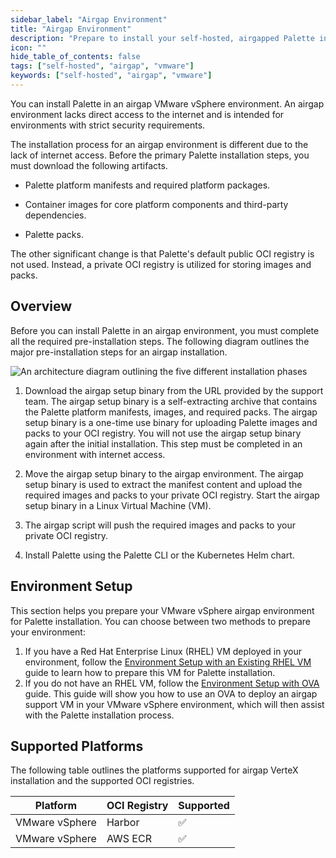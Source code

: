 ```yaml
---
sidebar_label: "Airgap Environment"
title: "Airgap Environment"
description: "Prepare to install your self-hosted, airgapped Palette instance in VMware vSphere."
icon: ""
hide_table_of_contents: false
tags: ["self-hosted", "airgap", "vmware"]
keywords: ["self-hosted", "airgap", "vmware"]
---
```


You can install Palette in an airgap VMware vSphere environment. An airgap environment lacks direct access to the
internet and is intended for environments with strict security requirements.

The installation process for an airgap environment is different due to the lack of internet access. Before the primary
Palette installation steps, you must download the following artifacts.

- Palette platform manifests and required platform packages.

- Container images for core platform components and third-party dependencies.

- Palette packs.

The other significant change is that Palette's default public OCI registry is not used. Instead, a private OCI registry
is utilized for storing images and packs.

## Overview

Before you can install Palette in an airgap environment, you must complete all the required pre-installation steps. The
following diagram outlines the major pre-installation steps for an airgap installation.

![An architecture diagram outlining the five different installation phases](/enterprise-version_air-gap-repo_overview-order-diagram.webp)

1. Download the airgap setup binary from the URL provided by the support team. The airgap setup binary is a
   self-extracting archive that contains the Palette platform manifests, images, and required packs. The airgap setup
   binary is a one-time use binary for uploading Palette images and packs to your OCI registry. You will not use the
   airgap setup binary again after the initial installation. This step must be completed in an environment with internet
   access.

2. Move the airgap setup binary to the airgap environment. The airgap setup binary is used to extract the manifest
   content and upload the required images and packs to your private OCI registry. Start the airgap setup binary in a
   Linux Virtual Machine (VM).

3. The airgap script will push the required images and packs to your private OCI registry.

4. Install Palette using the Palette CLI or the Kubernetes Helm chart.

## Environment Setup

This section helps you prepare your VMware vSphere airgap environment for Palette installation. You can choose between
two methods to prepare your environment:

1. If you have a Red Hat Enterprise Linux (RHEL) VM deployed in your environment, follow the
   [Environment Setup with an Existing RHEL VM](./rhel-vm.md) guide to learn how to prepare this VM for Palette
   installation.
2. If you do not have an RHEL VM, follow the [Environment Setup with OVA](./ova.md) guide. This guide will show you how
   to use an OVA to deploy an airgap support VM in your VMware vSphere environment, which will then assist with the
   Palette installation process.

## Supported Platforms

The following table outlines the platforms supported for airgap VerteX installation and the supported OCI registries.

| **Platform**   | **OCI Registry** | **Supported** |
| -------------- | ---------------- | ------------- |
| VMware vSphere | Harbor           | ✅            |
| VMware vSphere | AWS ECR          | ✅            |
